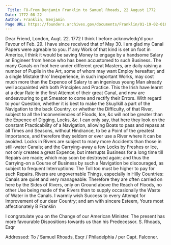 ```yaml
---
 Title: FO-From Benjamin Franklin to Samuel Rhoads, 22 August 1772
Date: 1772-08-22
Author: Franklin, Benjamin
Page URL: https://founders.archives.gov/documents/Franklin/01-19-02-0181
---
```


Dear Friend,
London, Augt. 22. 1772
I think I before acknowledg’d your Favour of Feb. 29. I have since received that of May 30. I am glad my Canal Papers were agreable to you. If any Work of that kind is set on foot in America, I think it would be saving Money to engage by a handsome Salary an Engineer from hence who has been accustomed to such Business. The many Canals on foot here under different great Masters, are daily raising a number of Pupils in the Art, some of whom may want Employ hereafter; and a single Mistake thro’ Inexperience, in such important Works, may cost much more than the Expence of Salary to an ingenious young Man already well acquainted with both Principles and Practice. This the Irish have learnt at a dear Rate in the first Attempt of their great Canal, and now are endeavouring to get Smeaton to come and rectify their Errors. With regard to your Question, whether it is best to make the Skuylkill a part of the Navigation to the back Country, or whether the Difficulty, of that River, subject to all the Inconveniencies of Floods, Ice, &c will not be greater than the Expence of Digging, Locks, &c. I can only say, that here they look on the constant Practicability of a Navigation, allowing Boats to pass and repass at all Times and Seasons, without Hindrance, to be a Point of the greatest Importance, and therefore they seldom or ever use a River where it can be avoided. Locks in Rivers are subject to many more Accidents than those in still-water Canals; and the Carrying-away a few Locks by Freshes or Ice, not only creates a great Expence, but interrupts Business for a long time till Repairs are made; which may soon be destroyed again; and thus the Carrying-on a Course of Business by such a Navigation be discouraged, as subject to frequent Interruptions: The Toll too must be higher to pay for such Repairs. Rivers are ungovernable Things, especially in Hilly Countries: Canals are quiet and very manageable: Therefore they are often carried on here by the Sides of Rivers, only on Ground above the Reach of Floods, no other Use being made of the Rivers than to supply occasionally the Waste of Water in the Canals. I warmly wish Success to every Attempt for Improvement of our dear Country; and am with sincere Esteem, Yours most affectionately
B Franklin

I congratulate you on the Change of our American Minister. The present has more favourable Dispositions towards us than his Predecessor.
S. Rhoads, Esqr

 
Addressed: To / Samuel Rhoads, Esqr / Philadelphia / per Capt. Falconer.

